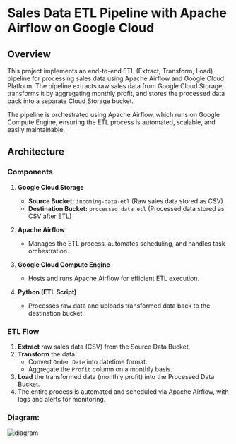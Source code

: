 # Sales Data ETL Pipeline with Apache Airflow on Google Cloud

## Overview

This project implements an end-to-end ETL (Extract, Transform, Load) pipeline for processing sales data using Apache Airflow and Google Cloud Platform. The pipeline extracts raw sales data from Google Cloud Storage, transforms it by aggregating monthly profit, and stores the processed data back into a separate Cloud Storage bucket.

The pipeline is orchestrated using Apache Airflow, which runs on Google Compute Engine, ensuring the ETL process is automated, scalable, and easily maintainable.

## Architecture

### Components

1. **Google Cloud Storage**
   - **Source Bucket:** `incoming-data-etl` (Raw sales data stored as CSV)
   - **Destination Bucket:** `processed_data_etl` (Processed data stored as CSV after ETL)

2. **Apache Airflow**
   - Manages the ETL process, automates scheduling, and handles task orchestration.

3. **Google Cloud Compute Engine**
   - Hosts and runs Apache Airflow for efficient ETL execution.

4. **Python (ETL Script)**
   - Processes raw data and uploads transformed data back to the destination bucket.

### ETL Flow

1. **Extract** raw sales data (CSV) from the Source Data Bucket.
2. **Transform** the data:
   - Convert `Order Date` into datetime format.
   - Aggregate the `Profit` column on a monthly basis.
3. **Load** the transformed data (monthly profit) into the Processed Data Bucket.
4. The entire process is automated and scheduled via Apache Airflow, with logs and alerts for monitoring.

### Diagram:

![diagram]()

